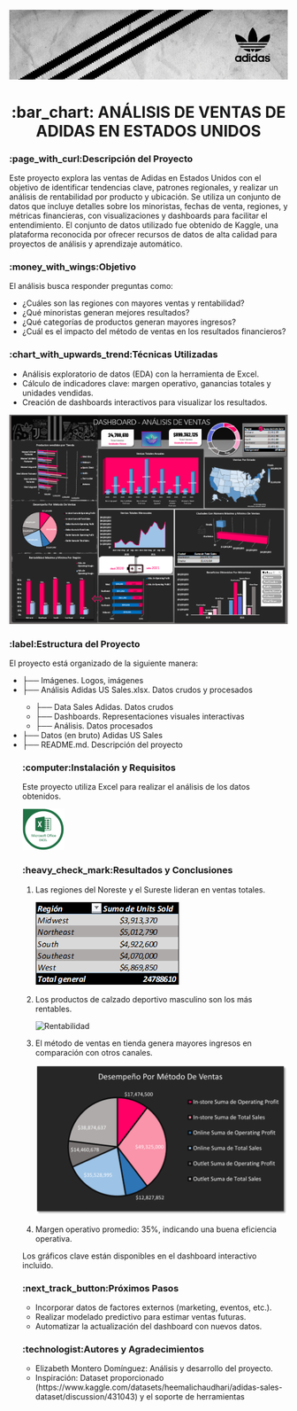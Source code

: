 ![Encabezado Logo Adidas](https://github.com/Elimntero/Analisis-Ventas-Adidas-Estados-Unidos/blob/main/Imagenes/adidas-banner.jpg)
<h1 align="center">:bar_chart: ANÁLISIS DE VENTAS DE ADIDAS EN ESTADOS UNIDOS </h1>

<p><h3>:page_with_curl:Descripción del Proyecto</h3></p><p>Este proyecto explora las ventas de Adidas en Estados Unidos con el objetivo de identificar tendencias clave, patrones regionales, y realizar un análisis de rentabilidad por producto y ubicación. Se utiliza un conjunto de datos que incluye detalles sobre los minoristas, fechas de venta, regiones, y métricas financieras, con visualizaciones y dashboards para facilitar el entendimiento.
El conjunto de datos utilizado fue obtenido de Kaggle, una plataforma reconocida por ofrecer recursos de datos de alta calidad para proyectos de análisis y aprendizaje automático.</p>

<p><h3>:money_with_wings:Objetivo</h3></p><p>El análisis busca responder preguntas como:</p>
<ul>
<li>¿Cuáles son las regiones con mayores ventas y rentabilidad?</li>
<li>¿Qué minoristas generan mejores resultados?</li>
<li>¿Qué categorías de productos generan mayores ingresos?</li>
<li>¿Cuál es el impacto del método de ventas en los resultados financieros?</li>
</ul>
<p><h3>:chart_with_upwards_trend:Técnicas Utilizadas</h3></p>
<ul>
<li>Análisis exploratorio de datos (EDA) con la herramienta de Excel. 
    
<li>Cálculo de indicadores clave: margen operativo, ganancias totales y unidades vendidas.
<li>Creación de dashboards interactivos para visualizar los resultados.
</ul> 

![Dashboard Adidas](https://github.com/Elimntero/Analisis-Ventas-Adidas-Estados-Unidos/blob/main/Imagenes/Dashboard%20Adidas.png)
<p><h3>:label:Estructura del Proyecto</h3></p>
<p>El proyecto está organizado de la siguiente manera:</p>
<ul>
<li>├── Imágenes. Logos, imágenes</li>
<li>├── Análisis Adidas US Sales.xlsx. Datos crudos y procesados</li>
    <ul>
       <li>├── Data Sales Adidas. Datos crudos</li>
       <li>├── Dashboards. Representaciones visuales interactivas</li>
       <li>├── Análisis. Datos procesados</li>
       </ul>
<li>├── Datos (en bruto) Adidas US Sales</li>
<li>├── README.md. Descripción del proyecto</li>

<p><h3>:computer:Instalación y Requisitos</h3></p>
<p>Este proyecto utiliza Excel para realizar el análisis de los datos obtenidos.</p>

![Logo Excel](https://github.com/Elimntero/Analisis-Ventas-Adidas-Estados-Unidos/blob/main/Imagenes/Microsoft%20office%20EXCEL.png)

<p><h3>:heavy_check_mark:Resultados y Conclusiones</h3></p>
<ol>
   <li>  Las regiones del Noreste y el Sureste lideran en ventas totales.</li>
    
![Ventas totales](https://github.com/Elimntero/Analisis-Ventas-Adidas-Estados-Unidos/blob/main/Imagenes/Unidades%20vendidas..png)
   <li> Los productos de calzado deportivo masculino son los más rentables.</li>
    
![Rentabilidad](https://github.com/Elimntero/Analisis-Ventas-Adidas-Estados-Unidos/blob/main/Imagenes/Calzado%20m%C3%A1s%20rentable..png)
   <li> El método de ventas en tienda genera mayores ingresos en comparación con otros canales.</li>
   
![Tienda/online](https://github.com/Elimntero/Analisis-Ventas-Adidas-Estados-Unidos/blob/main/Imagenes/Tienda%20u%20online.png)
   <li>Margen operativo promedio: 35%, indicando una buena eficiencia operativa.</li>
  </ol>
  
Los gráficos clave están disponibles en el dashboard interactivo incluido.

<p><h3>:next_track_button:Próximos Pasos</h3></p>
<ul>
<li>Incorporar datos de factores externos (marketing, eventos, etc.).</li>
<li>Realizar modelado predictivo para estimar ventas futuras.</li>
<li>Automatizar la actualización del dashboard con nuevos datos.</li>
</ul>

<p><h3>:technologist:Autores y Agradecimientos</h3></p>
<ul>
<li>Elizabeth Montero Domínguez: Análisis y desarrollo del proyecto.
<li>Inspiración: Dataset proporcionado (https://www.kaggle.com/datasets/heemalichaudhari/adidas-sales-dataset/discussion/431043)  y el soporte de herramientas 
</ul>

